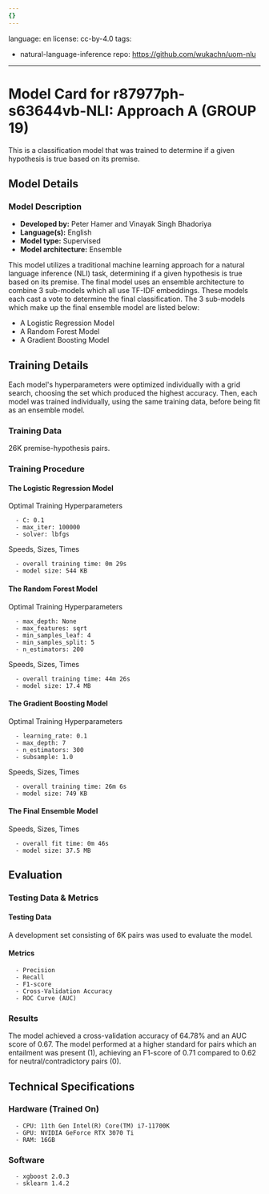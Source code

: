 ```yaml
---
{}
---
```

language: en
license: cc-by-4.0
tags:
- natural-language-inference
repo: https://github.com/wukachn/uom-nlu

---

# Model Card for r87977ph-s63644vb-NLI: Approach A (GROUP 19)

This is a classification model that was trained to determine if a given hypothesis is true based on its premise.


## Model Details

### Model Description
- **Developed by:** Peter Hamer and Vinayak Singh Bhadoriya
- **Language(s):** English
- **Model type:** Supervised
- **Model architecture:** Ensemble

This model utilizes a traditional machine learning approach for a natural language inference (NLI) task, determining if a given hypothesis is true based on its premise.
The final model uses an ensemble architecture to combine 3 sub-models which all use TF-IDF embeddings. These models each cast a vote to determine the final classification. The 3 sub-models which make up the final ensemble model are listed below:
- A Logistic Regression Model
- A Random Forest Model
- A Gradient Boosting Model

<!-- (Model Resources) Provide links where applicable. Dont think i need this section-->

## Training Details

Each model's hyperparameters were optimized individually with a grid search, choosing the set which produced the highest accuracy.
Then, each model was trained individually, using the same training data, before being fit as an ensemble model.

### Training Data

<!-- This is a short stub of information on the training data that was used, and documentation related to data pre-processing or additional filtering (if applicable). -->

26K premise-hypothesis pairs.

### Training Procedure

<!-- This relates heavily to the Technical Specifications. Content here should link to that section when it is relevant to the training procedure. -->
#### The Logistic Regression Model
Optimal Training Hyperparameters

<!-- This is a summary of the values of hyperparameters used in training the model. -->


      - C: 0.1
      - max_iter: 100000
      - solver: lbfgs

Speeds, Sizes, Times

<!-- This section provides information about how roughly how long it takes to train the model and the size of the resulting model. -->


      - overall training time: 0m 29s
      - model size: 544 KB

#### The Random Forest Model
Optimal Training Hyperparameters

<!-- This is a summary of the values of hyperparameters used in training the model. -->


      - max_depth: None
      - max_features: sqrt
      - min_samples_leaf: 4
      - min_samples_split: 5
      - n_estimators: 200

Speeds, Sizes, Times

<!-- This section provides information about how roughly how long it takes to train the model and the size of the resulting model. -->


      - overall training time: 44m 26s
      - model size: 17.4 MB


#### The Gradient Boosting Model
Optimal Training Hyperparameters

<!-- This is a summary of the values of hyperparameters used in training the model. -->


      - learning_rate: 0.1
      - max_depth: 7
      - n_estimators: 300
      - subsample: 1.0

Speeds, Sizes, Times

<!-- This section provides information about how roughly how long it takes to train the model and the size of the resulting model. -->


      - overall training time: 26m 6s
      - model size: 749 KB

#### The Final Ensemble Model

Speeds, Sizes, Times

<!-- This section provides information about how roughly how long it takes to train the model and the size of the resulting model. -->


      - overall fit time: 0m 46s
      - model size: 37.5 MB

## Evaluation

<!-- This section describes the evaluation protocols and provides the results. -->

### Testing Data & Metrics

#### Testing Data

<!-- This should describe any evaluation data used (e.g., the development/validation set provided). -->

A development set consisting of 6K pairs was used to evaluate the model.

#### Metrics

<!-- These are the evaluation metrics being used. -->


      - Precision
      - Recall
      - F1-score
      - Cross-Validation Accuracy
      - ROC Curve (AUC)

### Results

The model achieved a cross-validation accuracy of 64.78% and an AUC score of 0.67. The model performed at a higher standard for pairs which an entailment was present (1), achieving an F1-score of 0.71 compared to 0.62 for neutral/contradictory pairs (0).

## Technical Specifications

### Hardware (Trained On)

<!-- Do i need minimum RAM and Storage?? -->

      - CPU: 11th Gen Intel(R) Core(TM) i7-11700K
      - GPU: NVIDIA GeForce RTX 3070 Ti
      - RAM: 16GB

### Software


      - xgboost 2.0.3
      - sklearn 1.4.2


<!-- (Bias, Risks, and Limitations) This section is meant to convey both technical and sociotechnical limitations. Dont think i have anything for this-->
